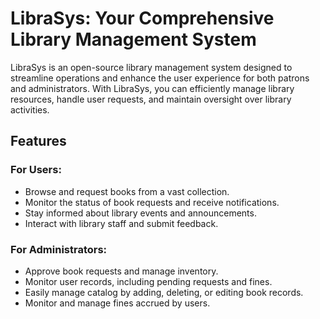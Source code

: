 # LibraSys: Your Comprehensive Library Management System

LibraSys is an open-source library management system designed to streamline operations and enhance the user experience for both patrons and administrators. With LibraSys, you can efficiently manage library resources, handle user requests, and maintain oversight over library activities.

## Features

### For Users:
- Browse and request books from a vast collection.
- Monitor the status of book requests and receive notifications.
- Stay informed about library events and announcements.
- Interact with library staff and submit feedback.

### For Administrators:
- Approve book requests and manage inventory.
- Monitor user records, including pending requests and fines.
- Easily manage catalog by adding, deleting, or editing book records.
- Monitor and manage fines accrued by users.

